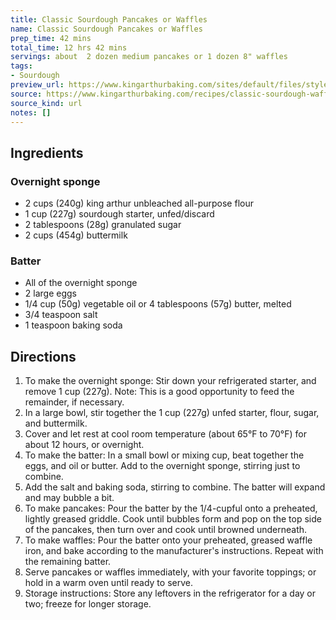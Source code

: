```yaml
---
title: Classic Sourdough Pancakes or Waffles
name: Classic Sourdough Pancakes or Waffles
prep_time: 42 mins
total_time: 12 hrs 42 mins
servings: about  2 dozen medium pancakes or 1 dozen 8" waffles
tags:
- Sourdough
preview_url: https://www.kingarthurbaking.com/sites/default/files/styles/featured_image/public/recipe_legacy/93-3-large.jpg?itok=9X7IS2tG
source: https://www.kingarthurbaking.com/recipes/classic-sourdough-waffles-or-pancakes-recipe
source_kind: url
notes: []
---
```


## Ingredients
### Overnight sponge
- 2 cups (240g) king arthur unbleached all-purpose flour
- 1 cup (227g) sourdough starter, unfed/discard
- 2 tablespoons (28g) granulated sugar
- 2 cups (454g) buttermilk

### Batter
- All of the overnight sponge
- 2 large eggs
- 1/4 cup (50g) vegetable oil or 4 tablespoons (57g) butter, melted
- 3/4 teaspoon salt
- 1 teaspoon baking soda


## Directions
1. To make the overnight sponge: Stir down your refrigerated starter, and remove 1 cup (227g). Note: This is a good opportunity to feed the remainder, if necessary.
2. In a large bowl, stir together the 1 cup (227g) unfed starter, flour, sugar, and buttermilk.
3. Cover and let rest at cool room temperature (about 65°F to 70°F) for about 12 hours, or overnight.
4. To make the batter: In a small bowl or mixing cup, beat together the eggs, and oil or butter. Add to the overnight sponge, stirring just to combine.
5. Add the salt and baking soda, stirring to combine. The batter will expand and may bubble a bit.
6. To make pancakes: Pour the batter by the 1/4-cupful onto a preheated, lightly greased griddle. Cook until bubbles form and pop on the top side of the pancakes, then turn over and cook until browned underneath.
7. To make waffles: Pour the batter onto your preheated, greased waffle iron, and bake according to the manufacturer's instructions. Repeat with the remaining batter.
8. Serve pancakes or waffles immediately, with your favorite toppings; or hold in a warm oven until ready to serve.
9. Storage instructions: Store any leftovers in the refrigerator for a day or two; freeze for longer storage.
